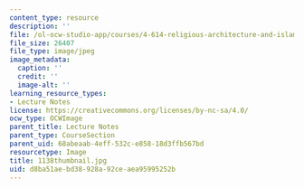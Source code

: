 ```yaml
---
content_type: resource
description: ''
file: /ol-ocw-studio-app/courses/4-614-religious-architecture-and-islamic-cultures-fall-2002/d8ba51aebd38928a92ceaea95995252b_1138thumbnail.jpg
file_size: 26407
file_type: image/jpeg
image_metadata:
  caption: ''
  credit: ''
  image-alt: ''
learning_resource_types:
- Lecture Notes
license: https://creativecommons.org/licenses/by-nc-sa/4.0/
ocw_type: OCWImage
parent_title: Lecture Notes
parent_type: CourseSection
parent_uid: 68abeaab-4eff-532c-e858-18d3ffb567bd
resourcetype: Image
title: 1138thumbnail.jpg
uid: d8ba51ae-bd38-928a-92ce-aea95995252b
---
```

